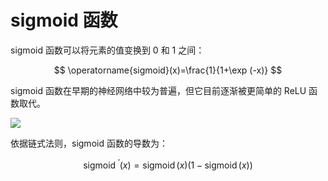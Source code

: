 # sigmoid 函数

sigmoid 函数可以将元素的值变换到 0 和 1 之间：

$$
\operatorname{sigmoid}(x)=\frac{1}{1+\exp (-x)}
$$

sigmoid 函数在早期的神经网络中较为普遍，但它目前逐渐被更简单的 ReLU 函数取代。

![](https://i.postimg.cc/k4nYPfRz/image.png)

依据链式法则，sigmoid 函数的导数为：

$$
\text { sigmoid }^{\prime}(x)=\operatorname{sigmoid}(x)(1-\operatorname{sigmoid}(x))
$$
